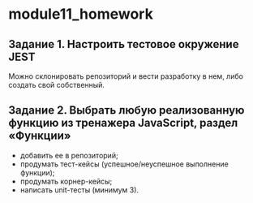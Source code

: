 # module11_homework
## Задание 1. Настроить тестовое окружение JEST
Можно склонировать репозиторий и вести разработку в нем, либо создать свой собственный.
## Задание 2. Выбрать любую реализованную функцию из тренажера JavaScript, раздел «Функции»
- добавить ее в репозиторий;
- продумать тест-кейсы (успешное/неуспешное выполнение функции);
- продумать корнер-кейсы; 
- написать unit-тесты (минимум 3).
